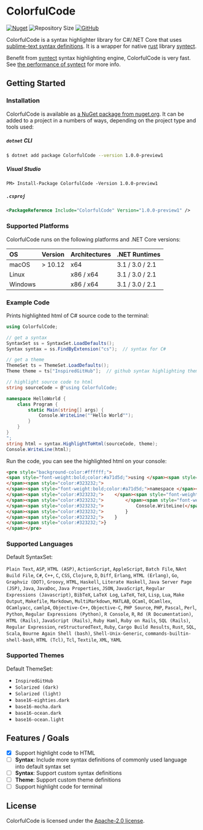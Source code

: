 # ColorfulCode

[![Nuget](https://img.shields.io/nuget/v/ColorfulCode?logo=nuget)](https://www.nuget.org/packages/ColorfulCode)
![Repository Size](https://img.shields.io/github/repo-size/zengxs/ColorfulCode?logo=git)
[![GitHub](https://img.shields.io/github/license/zengxs/ColorfulCode)](LICENSE)

ColorfulCode is a syntax highlighter library for C#/.NET Core that uses
[sublime-text syntax definitions](http://www.sublimetext.com/docs/3/syntax.html#include-syntax).
It is a wrapper for native [rust](https://www.rust-lang.org) library [syntect][syntect].

Benefit from [syntect][syntect] syntax highlighting engine, ColorfulCode is very fast.
See [the performance of syntect](https://github.com/trishume/syntect#performance) for more info.

[syntect]: https://github.com/trishume/syntect

## Getting Started

### Installation
ColorfulCode is available as [a NuGet package from nuget.org](https://www.nuget.org/packages/ColorfulCode).
It can be added to a project in a numbers of ways, depending on the project type and tools used:

##### `dotnet` CLI
```sh
$ dotnet add package ColorfulCode --version 1.0.0-preview1 
```

##### Visual Studio
```
PM> Install-Package ColorfulCode -Version 1.0.0-preview1
```

##### `.csproj`
```xml
<PackageReference Include="ColorfulCode" Version="1.0.0-preview1" />
```

### Supported Platforms
ColorfulCode runs on the following platforms and .NET Core versions:

| OS | Version | Architectures | .NET Runtimes |
|:---|:--------|:--------------|:--------------|
| macOS | \> 10.12 | x64 | 3.1 / 3.0 / 2.1 |
| Linux | | x86 / x64 | 3.1 / 3.0 / 2.1 |
| Windows | | x86 / x64 | 3.1 / 3.0 / 2.1 |

### Example Code
Prints highlighted html of C# source code to the terminal:
```c#
using ColorfulCode;

// get a syntax
SyntaxSet ss = SyntaxSet.LoadDefaults();
Syntax syntax = ss.FindByExtension("cs");  // syntax for C#

// get a theme
ThemeSet ts = ThemeSet.LoadDefaults();
Theme theme = ts["InspiredGitHub"];  // github syntax highlighting theme

// highlight source code to html
string sourceCode = @"using ColorfulCode;

namespace HelloWorld {
    class Program {
        static Main(string[] args) {
            Console.WriteLine(""Hello World"");
        }
    }
}
";
string html = syntax.HighlightToHtml(sourceCode, theme);
Console.WriteLine(html);
```

Run the code, you can see the highlighted html on your console:
```html
<pre style="background-color:#ffffff;">
<span style="font-weight:bold;color:#a71d5d;">using </span><span style="color:#323232;">ColorfulCode;
</span><span style="color:#323232;">
</span><span style="font-weight:bold;color:#a71d5d;">namespace </span><span style="color:#323232;">HelloWorld {
</span><span style="color:#323232;">    </span><span style="font-weight:bold;color:#a71d5d;">class </span><span style="color:#0086b3;">Program </span><span style="color:#323232;">{
</span><span style="color:#323232;">        </span><span style="font-weight:bold;color:#a71d5d;">static </span><span style="font-weight:bold;color:#795da3;">Main</span><span style="color:#323232;">(</span><span style="font-weight:bold;color:#a71d5d;">string</span><span style="color:#323232;">[] args) {
</span><span style="color:#323232;">            Console.WriteLine(</span><span style="color:#183691;">&quot;Hello World&quot;</span><span style="color:#323232;">);
</span><span style="color:#323232;">        }
</span><span style="color:#323232;">    }
</span><span style="color:#323232;">}
</span></pre>
```

### Supported Languages
Default SyntaxSet:

`Plain Text`, `ASP`, `HTML (ASP)`, `ActionScript`, `AppleScript`, `Batch File`, `NAnt Build File`, `C#`, `C++`, `C`, `CSS`, `Clojure`, `D`, `Diff`, `Erlang`, `HTML (Erlang)`, `Go`, `Graphviz (DOT)`, `Groovy`, `HTML`, `Haskell`, `Literate Haskell`, `Java Server Page (JSP)`, `Java`, `JavaDoc`, `Java Properties`, `JSON`, `JavaScript`, `Regular Expressions (Javascript)`, `BibTeX`, `LaTeX Log`, `LaTeX`, `TeX`, `Lisp`, `Lua`, `Make Output`, `Makefile`, `Markdown`, `MultiMarkdown`, `MATLAB`, `OCaml`, `OCamllex`, `OCamlyacc`, `camlp4`, `Objective-C++`, `Objective-C`, `PHP Source`, `PHP`, `Pascal`, `Perl`, `Python`, `Regular Expressions (Python)`, `R Console`, `R`, `Rd (R Documentation)`, `HTML (Rails)`, `JavaScript (Rails)`, `Ruby Haml`, `Ruby on Rails`, `SQL (Rails)`, `Regular Expression`, `reStructuredText`, `Ruby`, `Cargo Build Results`, `Rust`, `SQL`, `Scala`, `Bourne Again Shell (bash)`, `Shell-Unix-Generic`, `commands-builtin-shell-bash`, `HTML (Tcl)`, `Tcl`, `Textile`, `XML`, `YAML`

### Supported Themes
Default ThemeSet:

* `InspiredGitHub`
* `Solarized (dark)`
* `Solarized (light)`
* `base16-eighties.dark`
* `base16-mocha.dark`
* `base16-ocean.dark`
* `base16-ocean.light`

## Features / Goals
- [x] Support highlight code to HTML
- [ ] **Syntax**: Include more syntax definitions of commonly used language into default syntax set
- [ ] **Syntax**: Support custom syntax definitions
- [ ] **Theme**: Support custom theme definitions
- [ ] Support highlight code for terminal

## License
ColorfulCode is licensed under the [Apache-2.0 license](LICENSE).
